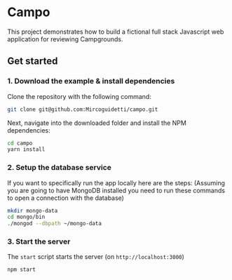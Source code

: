 # Campo

This project demonstrates how to build a fictional full stack Javascript web application for reviewing Campgrounds.

## Get started

### 1. Download the example & install dependencies

Clone the repository with the following command:

```sh     
git clone git@github.com:Mircoguidetti/campo.git
```

Next, navigate into the downloaded folder and install the NPM dependencies:

```sh
cd campo
yarn install
```

### 2. Setup the database service

If you want to specifically run the app locally here are the steps: (Assuming you are going to have MongoDB installed you need to run these commands to open a connection with the database)

```sh
mkdir mongo-data
cd mongo/bin
./mongod --dbpath ~/mongo-data
```


### 3. Start the server

The `start` script starts the server (on `http://localhost:3000`)

```sh
npm start
```
